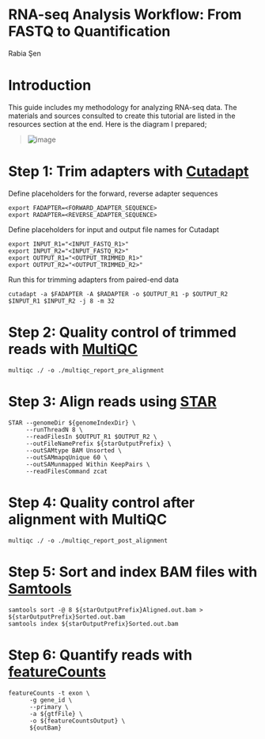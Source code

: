 # RNA-seq Analysis Workflow: From FASTQ to Quantification
Rabia Şen

# Introduction
This guide includes my methodology for analyzing RNA-seq data. The materials and sources consulted to create this tutorial are listed in the resources section at the end.
Here is the diagram I prepared;
>![image](https://github.com/rabiasen/RNA-Seq/assets/58332251/099058c2-3f54-4b5c-bd8f-ee5ab6946869)
# Step 1: Trim adapters with  [Cutadapt](https://cutadapt.readthedocs.io/en/stable/) 
Define placeholders for the forward, reverse adapter sequences
```
export FADAPTER=<FORWARD_ADAPTER_SEQUENCE>
export RADAPTER=<REVERSE_ADAPTER_SEQUENCE>
```
Define placeholders for input and output file names for Cutadapt
```
export INPUT_R1="<INPUT_FASTQ_R1>"
export INPUT_R2="<INPUT_FASTQ_R2>"
export OUTPUT_R1="<OUTPUT_TRIMMED_R1>"
export OUTPUT_R2="<OUTPUT_TRIMMED_R2>"
```
Run this for trimming adapters from paired-end data 
```
cutadapt -a $FADAPTER -A $RADAPTER -o $OUTPUT_R1 -p $OUTPUT_R2 $INPUT_R1 $INPUT_R2 -j 8 -m 32
```
# Step 2: Quality control of trimmed reads with [MultiQC](https://github.com/MultiQC/MultiQC)
```
multiqc ./ -o ./multiqc_report_pre_alignment
```
# Step 3: Align reads using [STAR](https://github.com/alexdobin/STAR)

```
STAR --genomeDir ${genomeIndexDir} \
     --runThreadN 8 \
     --readFilesIn $OUTPUT_R1 $OUTPUT_R2 \
     --outFileNamePrefix ${starOutputPrefix} \
     --outSAMtype BAM Unsorted \
     --outSAMmapqUnique 60 \
     --outSAMunmapped Within KeepPairs \
     --readFilesCommand zcat 
```
# Step 4: Quality control after alignment with MultiQC
```
multiqc ./ -o ./multiqc_report_post_alignment
```
# Step 5: Sort and index BAM files with [Samtools](https://github.com/samtools/samtools)
```
samtools sort -@ 8 ${starOutputPrefix}Aligned.out.bam > ${starOutputPrefix}Sorted.out.bam
samtools index ${starOutputPrefix}Sorted.out.bam
```

# Step 6: Quantify reads with [featureCounts](https://rnnh.github.io/bioinfo-notebook/docs/featureCounts.html)

```
featureCounts -t exon \
      -g gene_id \
      --primary \
      -a ${gtfFile} \
      -o ${featureCountsOutput} \
      ${outBam}
```

